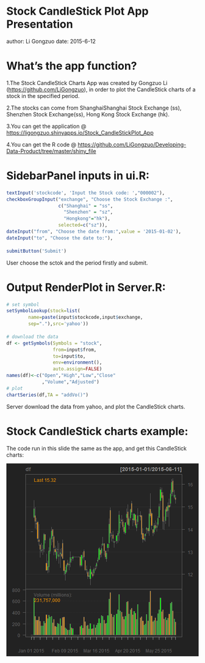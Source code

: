 Stock CandleStick Plot App Presentation
========================================================
author: Li Gongzuo
date: 2015-6-12

What’s the app function?
========================================================

1.The Stock CandleStick Charts App was created by Gongzuo Li (https://github.com/LiGongzuo), in order to plot the CandleStick charts of a stock in the specified period.

2.The stocks can come from ShanghaiShanghai Stock Exchange (ss), Shenzhen Stock Exchange(ss), Hong Kong Stock Exchange (hk).

3.You can get the application @ https://ligongzuo.shinyapps.io/Stock_CandleStickPlot_App

4.You can get the R code @ https://github.com/LiGongzuo/Developing-Data-Product/tree/master/shiny_file

SidebarPanel inputs in ui.R:
========================================================

```r
textInput('stockcode', 'Input the Stock code: ',"000002"),
checkboxGroupInput("exchange", "Choose the Stock Exchange :",
                   c("Shanghai" = "ss",
                     "Shenzhen" = "sz",
                     "Hongkong"="hk"),
                   selected=c("sz")),
dateInput("from", "Choose the date from:",value = '2015-01-02'),
dateInput("to", "Choose the date to:"),

submitButton('Submit')
```
User choose the sctok and the period firstly and submit.

Output RenderPlot in Server.R:
========================================================

```r
# set symbol
setSymbolLookup(stock=list(
        name=paste(input$stockcode,input$exchange,
        sep="."),src='yahoo'))

# download the data
df <- getSymbols(Symbols = "stock",
                 from=input$from,
                 to=input$to,
                 env=environment(),
                 auto.assign=FALSE)
names(df)<-c("Open","High","Low","Close"
             ,"Volume","Adjusted")
# plot
chartSeries(df,TA = "addVo()")
```
Server download the data from yahoo, and plot the CandleStick charts.

Stock CandleStick charts example: 
========================================================

The code run in this slide the same as the app, and get this CandleStick charts:

![plot of chunk unnamed-chunk-3](index-figure/unnamed-chunk-3-1.png) 
